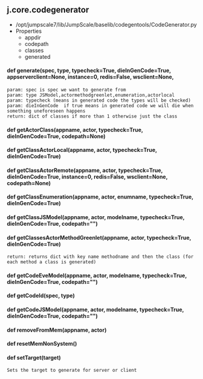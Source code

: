 ## j.core.codegenerator

- /opt/jumpscale7/lib/JumpScale/baselib/codegentools/CodeGenerator.py
- Properties
    - appdir
    - codepath
    - classes
    - generated

#### def generate(spec, type, typecheck=True, dieInGenCode=True, appserverclient=None, instance=0, redis=False, wsclient=None, 

    param: spec is spec we want to generate from
    param: type JSModel,actormethodgreenlet,enumeration,actorlocal
    param: typecheck (means in generated code the types will be checked)
    param: dieInGenCode  if true means in generated code we will die when something uneforeseen happens
    return: dict of classes if more than 1 otherwise just the class

#### def getActorClass(appname, actor, typecheck=True, dieInGenCode=True, codepath=None) 

    

#### def getClassActorLocal(appname, actor, typecheck=True, dieInGenCode=True) 

    

#### def getClassActorRemote(appname, actor, typecheck=True, dieInGenCode=True, instance=0, redis=False, wsclient=None, codepath=None) 

    

#### def getClassEnumeration(appname, actor, enumname, typecheck=True, dieInGenCode=True) 

    

#### def getClassJSModel(appname, actor, modelname, typecheck=True, dieInGenCode=True, codepath="") 

    

#### def getClassesActorMethodGreenlet(appname, actor, typecheck=True, dieInGenCode=True) 

    return: returns dict with key name methodname and then the class (for each method a class is generated)

#### def getCodeEveModel(appname, actor, modelname, typecheck=True, dieInGenCode=True, codepath="") 

    

#### def getCodeId(spec, type) 

    

#### def getCodeJSModel(appname, actor, modelname, typecheck=True, dieInGenCode=True, codepath="") 

    

#### def removeFromMem(appname, actor) 

    

#### def resetMemNonSystem() 

    

#### def setTarget(target) 

    Sets the target to generate for server or client

